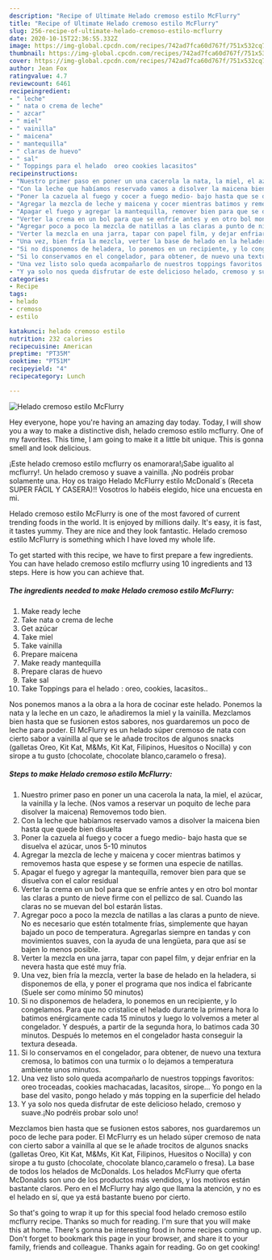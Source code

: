 ```yaml
---
description: "Recipe of Ultimate Helado cremoso estilo McFlurry"
title: "Recipe of Ultimate Helado cremoso estilo McFlurry"
slug: 256-recipe-of-ultimate-helado-cremoso-estilo-mcflurry
date: 2020-10-15T22:36:55.332Z
image: https://img-global.cpcdn.com/recipes/742ad7fca60d767f/751x532cq70/helado-cremoso-estilo-mcflurry-foto-principal.jpg
thumbnail: https://img-global.cpcdn.com/recipes/742ad7fca60d767f/751x532cq70/helado-cremoso-estilo-mcflurry-foto-principal.jpg
cover: https://img-global.cpcdn.com/recipes/742ad7fca60d767f/751x532cq70/helado-cremoso-estilo-mcflurry-foto-principal.jpg
author: Jean Fox
ratingvalue: 4.7
reviewcount: 6461
recipeingredient:
- " leche"
- " nata o crema de leche"
- " azcar"
- " miel"
- " vainilla"
- " maicena"
- " mantequilla"
- " claras de huevo"
- " sal"
- " Toppings para el helado  oreo cookies lacasitos"
recipeinstructions:
- "Nuestro primer paso en poner un una cacerola la nata, la miel, el azúcar, la vainilla y la leche. (Nos vamos a reservar un poquito de leche para disolver la maicena) Removemos todo bien."
- "Con la leche que habíamos reservado vamos a disolver la maicena bien hasta que quede bien disuelta"
- "Poner la cazuela al fuego y cocer a fuego medio- bajo hasta que se disuelva el azúcar, unos 5-10 minutos"
- "Agregar la mezcla de leche y maicena y cocer mientras batimos y removemos hasta que espese y se formen una especie de natillas."
- "Apagar el fuego y agregar la mantequilla, remover bien para que se disuelva con el calor residual"
- "Verter la crema en un bol para que se enfríe antes y en otro bol montar las claras a punto de nieve firme con el pellizco de sal. Cuando las claras no se muevan del bol estarán listas."
- "Agregar poco a poco la mezcla de natillas a las claras a punto de nieve. No es necesario que estén totalmente frías, simplemente que hayan bajado un poco de temperatura. Agregarlas siempre en tandas y con movimientos suaves, con la ayuda de una lengüeta, para que así se bajen lo menos posible."
- "Verter la mezcla en una jarra, tapar con papel film, y dejar enfriar en la nevera hasta que esté muy fría."
- "Una vez, bien fría la mezcla, verter la base de helado en la heladera, si disponemos de ella, y poner el programa que nos indica el fabricante (Suele ser como mínimo 50 minutos)"
- "Si no disponemos de heladera, lo ponemos en un recipiente, y lo congelamos. Para que no cristalice el helado durante la primera hora lo batimos enérgicamente cada 15 minutos y luego lo volvemos a meter al congelador. Y después, a partir de la segunda hora, lo batimos cada 30 minutos. Después lo metemos en el congelador hasta conseguir la textura deseada."
- "Si lo conservamos en el congelador, para obtener, de nuevo una textura cremosa, lo batimos con una turmix o lo dejamos a temperatura ambiente unos minutos."
- "Una vez listo solo queda acompañarlo de nuestros toppings favoritos: oreo troceadas, cookies machacadas, lacasitos, sirope... Yo pongo en la base del vasito, pongo helado y más topping en la superficie del helado"
- "Y ya solo nos queda disfrutar de este delicioso helado, cremoso y suave.¡No podréis probar solo uno!"
categories:
- Recipe
tags:
- helado
- cremoso
- estilo

katakunci: helado cremoso estilo 
nutrition: 232 calories
recipecuisine: American
preptime: "PT35M"
cooktime: "PT51M"
recipeyield: "4"
recipecategory: Lunch

---
```



![Helado cremoso estilo McFlurry](https://img-global.cpcdn.com/recipes/742ad7fca60d767f/751x532cq70/helado-cremoso-estilo-mcflurry-foto-principal.jpg)

Hey everyone, hope you're having an amazing day today. Today, I will show you a way to make a distinctive dish, helado cremoso estilo mcflurry. One of my favorites. This time, I am going to make it a little bit unique. This is gonna smell and look delicious.

¡Este helado cremoso estilo mcflurry os enamorara!¡Sabe igualito al mcflurry!. Un helado cremoso y suave a vainilla. ¡No podréis probar solamente una. Hoy os traigo Helado McFlurry estilo McDonald´s (Receta SUPER FÁCIL Y CASERA)!! Vosotros lo habéis elegido, hice una encuesta en mi.

Helado cremoso estilo McFlurry is one of the most favored of current trending foods in the world. It is enjoyed by millions daily. It's easy, it is fast, it tastes yummy. They are nice and they look fantastic. Helado cremoso estilo McFlurry is something which I have loved my whole life.


To get started with this recipe, we have to first prepare a few ingredients. You can have helado cremoso estilo mcflurry using 10 ingredients and 13 steps. Here is how you can achieve that.

<!--inarticleads1-->

##### The ingredients needed to make Helado cremoso estilo McFlurry:

1. Make ready  leche
1. Take  nata o crema de leche
1. Get  azúcar
1. Take  miel
1. Take  vainilla
1. Prepare  maicena
1. Make ready  mantequilla
1. Prepare  claras de huevo
1. Take  sal
1. Take  Toppings para el helado : oreo, cookies, lacasitos..


Nos ponemos manos a la obra a la hora de cocinar este helado. Ponemos la nata y la leche en un cazo, le añadiremos la miel y la vainilla. Mezclamos bien hasta que se fusionen estos sabores, nos guardaremos un poco de leche para poder. El McFlurry es un helado súper cremoso de nata con cierto sabor a vainilla al que se le añade trocitos de algunos snacks (galletas Oreo, Kit Kat, M&amp;Ms, Kit Kat, Filipinos, Huesitos o Nocilla) y con sirope a tu gusto (chocolate, chocolate blanco,caramelo o fresa). 

<!--inarticleads2-->

##### Steps to make Helado cremoso estilo McFlurry:

1. Nuestro primer paso en poner un una cacerola la nata, la miel, el azúcar, la vainilla y la leche. (Nos vamos a reservar un poquito de leche para disolver la maicena) Removemos todo bien.
1. Con la leche que habíamos reservado vamos a disolver la maicena bien hasta que quede bien disuelta
1. Poner la cazuela al fuego y cocer a fuego medio- bajo hasta que se disuelva el azúcar, unos 5-10 minutos
1. Agregar la mezcla de leche y maicena y cocer mientras batimos y removemos hasta que espese y se formen una especie de natillas.
1. Apagar el fuego y agregar la mantequilla, remover bien para que se disuelva con el calor residual
1. Verter la crema en un bol para que se enfríe antes y en otro bol montar las claras a punto de nieve firme con el pellizco de sal. Cuando las claras no se muevan del bol estarán listas.
1. Agregar poco a poco la mezcla de natillas a las claras a punto de nieve. No es necesario que estén totalmente frías, simplemente que hayan bajado un poco de temperatura. Agregarlas siempre en tandas y con movimientos suaves, con la ayuda de una lengüeta, para que así se bajen lo menos posible.
1. Verter la mezcla en una jarra, tapar con papel film, y dejar enfriar en la nevera hasta que esté muy fría.
1. Una vez, bien fría la mezcla, verter la base de helado en la heladera, si disponemos de ella, y poner el programa que nos indica el fabricante (Suele ser como mínimo 50 minutos)
1. Si no disponemos de heladera, lo ponemos en un recipiente, y lo congelamos. Para que no cristalice el helado durante la primera hora lo batimos enérgicamente cada 15 minutos y luego lo volvemos a meter al congelador. Y después, a partir de la segunda hora, lo batimos cada 30 minutos. Después lo metemos en el congelador hasta conseguir la textura deseada.
1. Si lo conservamos en el congelador, para obtener, de nuevo una textura cremosa, lo batimos con una turmix o lo dejamos a temperatura ambiente unos minutos.
1. Una vez listo solo queda acompañarlo de nuestros toppings favoritos: oreo troceadas, cookies machacadas, lacasitos, sirope... Yo pongo en la base del vasito, pongo helado y más topping en la superficie del helado
1. Y ya solo nos queda disfrutar de este delicioso helado, cremoso y suave.¡No podréis probar solo uno!


Mezclamos bien hasta que se fusionen estos sabores, nos guardaremos un poco de leche para poder. El McFlurry es un helado súper cremoso de nata con cierto sabor a vainilla al que se le añade trocitos de algunos snacks (galletas Oreo, Kit Kat, M&amp;Ms, Kit Kat, Filipinos, Huesitos o Nocilla) y con sirope a tu gusto (chocolate, chocolate blanco,caramelo o fresa). La base de todos los helados de McDonalds. Los helados McFlurry que oferta McDonalds son uno de los productos más vendidos, y los motivos están bastante claros. Pero en el McFlurry hay algo que llama la atención, y no es el helado en sí, que ya está bastante bueno por cierto. 

So that's going to wrap it up for this special food helado cremoso estilo mcflurry recipe. Thanks so much for reading. I'm sure that you will make this at home. There's gonna be interesting food in home recipes coming up. Don't forget to bookmark this page in your browser, and share it to your family, friends and colleague. Thanks again for reading. Go on get cooking!
